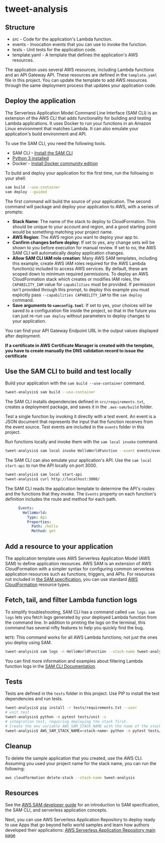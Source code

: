 # tweet-analysis

## Structure

- src - Code for the application's Lambda function.
- events - Invocation events that you can use to invoke the function.
- tests - Unit tests for the application code. 
- template.yaml - A template that defines the application's AWS resources.

The application uses several AWS resources, including Lambda functions and an API Gateway API. 
These resources are defined in the `template.yaml` file in this project. You can update the template to add AWS 
resources through the same deployment process that updates your application code.

## Deploy the application

The Serverless Application Model Command Line Interface (SAM CLI) is an extension of the AWS CLI that adds functionality
for building and testing Lambda applications. It uses Docker to run your functions in an Amazon Linux environment that 
matches Lambda. It can also emulate your application's build environment and API.

To use the SAM CLI, you need the following tools.

* SAM CLI - 
[Install the SAM CLI](https://docs.aws.amazon.com/serverless-application-model/latest/developerguide/serverless-sam-cli-install.html)
* [Python 3 installed](https://www.python.org/downloads/)
* Docker - [Install Docker community edition](https://hub.docker.com/search/?type=edition&offering=community)

To build and deploy your application for the first time, run the following in your shell:

```bash
sam build --use-container
sam deploy --guided
```

The first command will build the source of your application. The second command will package and deploy your application
to AWS, with a series of prompts:

* **Stack Name**: The name of the stack to deploy to CloudFormation. This should be unique to your account and region, 
and a good starting point would be something matching your project name.
* **AWS Region**: The AWS region you want to deploy your app to.
* **Confirm changes before deploy**: If set to yes, any change sets will be shown to you before execution for manual 
review. If set to no, the AWS SAM CLI will automatically deploy application changes.
* **Allow SAM CLI IAM role creation**: Many AWS SAM templates, including this example, create AWS IAM roles required 
for the AWS Lambda function(s) included to access AWS services. By default, these are scoped down to minimum required 
permissions. To deploy an AWS CloudFormation stack which creates or modifies IAM roles, the `CAPABILITY_IAM` value for 
`capabilities` must be provided. If permission isn't provided through this prompt, to deploy this example you must 
explicitly pass `--capabilities CAPABILITY_IAM` to the `sam deploy` command.
* **Save arguments to `samconfig.toml`**: If set to yes, your choices will be saved to a configuration file inside the 
project, so that in the future you can just re-run `sam deploy` without parameters to deploy changes to your application.

You can find your API Gateway Endpoint URL in the output values displayed after deployment.

**If a certificate in AWS Certificate Manager is created with the template, you have to create manually the DNS 
validation record to issue the certificate**

## Use the SAM CLI to build and test locally

Build your application with the `sam build --use-container` command.

```bash
tweet-analysis$ sam build --use-container
```

The SAM CLI installs dependencies defined in `src/requirements.txt`, creates a deployment package, and saves it in the 
`.aws-sam/build` folder.

Test a single function by invoking it directly with a test event. An event is a JSON document that represents the input
that the function receives from the event source. Test events are included in the `events` folder in this project.

Run functions locally and invoke them with the `sam local invoke` command.

```bash
tweet-analysis$ sam local invoke HelloWorldFunction --event events/event.json
```

The SAM CLI can also emulate your application's API. Use the `sam local start-api` to run the API locally on port 3000.

```bash
tweet-analysis$ sam local start-api
tweet-analysis$ curl http://localhost:3000/
```

The SAM CLI reads the application template to determine the API's routes and the functions that they invoke. The 
`Events` property on each function's definition includes the route and method for each path.

```yaml
      Events:
        HelloWorld:
          Type: Api
          Properties:
            Path: /hello
            Method: get
```

## Add a resource to your application
The application template uses AWS Serverless Application Model (AWS SAM) to define application resources. AWS SAM is an 
extension of AWS CloudFormation with a simpler syntax for configuring common serverless application resources such as 
functions, triggers, and APIs. For resources not included in 
[the SAM specification](https://github.com/awslabs/serverless-application-model/blob/master/versions/2016-10-31.md), 
you can use standard 
[AWS CloudFormation](https://docs.aws.amazon.com/AWSCloudFormation/latest/UserGuide/aws-template-resource-type-ref.html) 
resource types.

## Fetch, tail, and filter Lambda function logs

To simplify troubleshooting, SAM CLI has a command called `sam logs`. `sam logs` lets you fetch logs generated by your 
deployed Lambda function from the command line. In addition to printing the logs on the terminal, this command has 
several nifty features to help you quickly find the bug.

`NOTE`: This command works for all AWS Lambda functions; not just the ones you deploy using SAM.

```bash
tweet-analysis$ sam logs -n HelloWorldFunction --stack-name tweet-analysis --tail
```

You can find more information and examples about filtering Lambda function logs in the 
[SAM CLI Documentation](https://docs.aws.amazon.com/serverless-application-model/latest/developerguide/serverless-sam-cli-logging.html).

## Tests

Tests are defined in the `tests` folder in this project. Use PIP to install the test dependencies and run tests.

```bash
tweet-analysis$ pip install -r tests/requirements.txt --user
# unit test
tweet-analysis$ python -m pytest tests/unit -v
# integration test, requiring deploying the stack first.
# Create the env variable AWS_SAM_STACK_NAME with the name of the stack we are testing
tweet-analysis$ AWS_SAM_STACK_NAME=<stack-name> python -m pytest tests/integration -v
```

## Cleanup

To delete the sample application that you created, use the AWS CLI. Assuming you used your project name for the stack 
name, you can run the following:

```bash
aws cloudformation delete-stack --stack-name tweet-analysis
```

## Resources

See the [AWS SAM developer guide](https://docs.aws.amazon.com/serverless-application-model/latest/developerguide/what-is-sam.html) 
for an introduction to SAM specification, the SAM CLI, and serverless application concepts.

Next, you can use AWS Serverless Application Repository to deploy ready to use Apps that go beyond hello world samples 
and learn how authors developed their applications: 
[AWS Serverless Application Repository main page](https://aws.amazon.com/serverless/serverlessrepo/)
